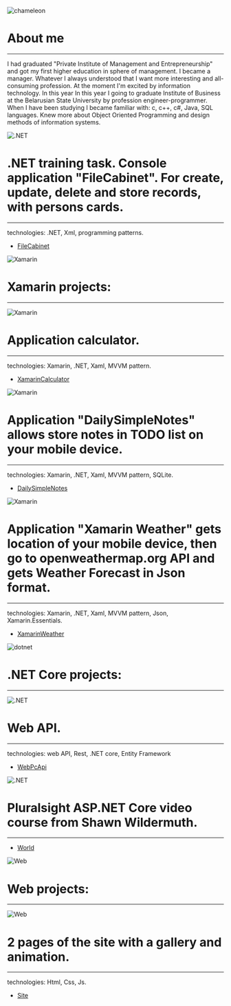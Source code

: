 ![chameleon](/assets/img/cham.png)                  
# About me
--------------------------------------------------------------------------------    
I had graduated "Private Institute of Management and Entrepreneurship"
and got my first higher education in sphere of management. I became a manager.
Whatever I always understood that I want more interesting and all-consuming 
profession. At the moment I'm excited by information technology. In this year 
In this year I going to graduate Institute of Business at the Belarusian State 
University  by profession engineer-programmer. When I have been studying I became
familiar with: c, c++, c#, Java, SQL languages. Knew more about Object Oriented 
Programming and design methods of information systems. 


![.NET](/assets/img/fileCabinet.png)
# .NET training task. Console application "FileCabinet". For create, update, delete and store records, with persons cards.
--------------------------------------------------------------------------------
technologies: .NET, Xml, programming patterns.
*	[FileCabinet](https://github.com/StwUser/FileCabinet)

![Xamarin](/assets/img/xamarin.png)
# Xamarin projects:
--------------------------------------------------------------------------------

![Xamarin](/assets/img/xamarinCalc.png)
# Application calculator.
--------------------------------------------------------------------------------	
technologies: Xamarin, .NET, Xaml, MVVM pattern.
*	[XamarinCalculator](https://github.com/StwUser/XamarinCalculator)

![Xamarin](/assets/img/xamarinNotes.png)
# Application "DailySimpleNotes" allows store notes in TODO list on your mobile device.
--------------------------------------------------------------------------------	
technologies: Xamarin, .NET, Xaml, MVVM pattern, SQLite.
*	[DailySimpleNotes](https://github.com/StwUser/XamarinNotes)

![Xamarin](/assets/img/XamarinWeather.png)
# Application "Xamarin Weather" gets location of your mobile device, then go to openweathermap.org API and gets Weather Forecast in Json format.
--------------------------------------------------------------------------------	
technologies: Xamarin, .NET, Xaml, MVVM pattern, Json, Xamarin.Essentials.
*	[XamarinWeather](https://github.com/StwUser/XamarinWeather)
	

![dotnet](/assets/img/dotnetCore.png)
# .NET Core projects:
--------------------------------------------------------------------------------

![.NET](/assets/img/webApi.png)
# Web API.
--------------------------------------------------------------------------------
technologies: web API, Rest, .NET core, Entity Framework	
*	[WebPcApi](https://github.com/StwUser/WebPcApi)

![.NET](/assets/img/world.png)
# Pluralsight ASP.NET Core video course from Shawn Wildermuth.
--------------------------------------------------------------------------------	
*	[World](https://github.com/StwUser/TheWorld)

![Web](/assets/img/web.png)
# Web projects:
--------------------------------------------------------------------------------

![Web](/assets/img/mocup.png)
# 2 pages of the site with a gallery and animation.
--------------------------------------------------------------------------------	
technologies: Html, Css, Js.
*	[Site](https://github.com/StwUser/Web)

